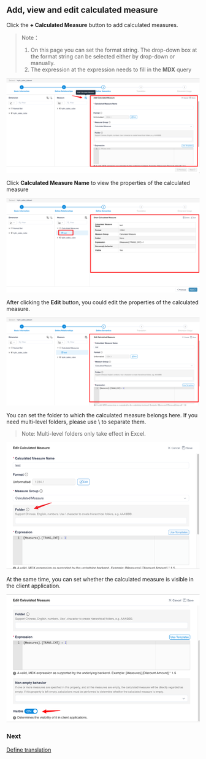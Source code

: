 ## Add, view and edit calculated measure

Click the **+ Calculated Measure** button to add calculated measures.

> Note：
> 1. On this page you can set the format string. The drop-down box at the format string can be selected either by drop-down or manually.
> 2. The expression at the expression needs to fill in the **MDX** query

![add calculated mesasures](images/calculated_measure/add_calculated_measures.en.png)

Click **Calculated Measure Name** to view the properties of the calculated measure

![show calculated measures](images/calculated_measure/show_calculated_measures.en.png)

After clicking the **Edit** button, you could edit the properties of the calculated measure.

![edit calculated measures](images/calculated_measure/edit_calculated_measures.en.png)

You can set the folder to which the calculated measure belongs here. If you need multi-level folders, please use \ to separate them.

> Note: Multi-level folders only take effect in Excel.

![Edit Folder](images/calculated_measure/folder.en.png)

At the same time, you can set whether the calculated measure is visible in the client application.

<img src="images/calculated_measure/visible.en.png" alt="Edit Visibility" style="zoom:100%;" />

### Next

[Define translation](s4_translate.en.md)

